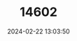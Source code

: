 ---
title: "14602"
category: "Neotragus pygmaeus"
draft: false
date: 2024-02-22 13:03:50
languages:
  French: ["Antilope royale"]
  German: ["Kleinstbokchen"]
  English: ["Royal Antelope"]
---